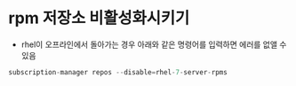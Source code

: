 # rpm 저장소 비활성화시키기

- rhel이 오프라인에서 돌아가는 경우 아래와 같은 명령어를 입력하면 에러를 없앨 수 있음

```jsx
subscription-manager repos --disable=rhel-7-server-rpms
```